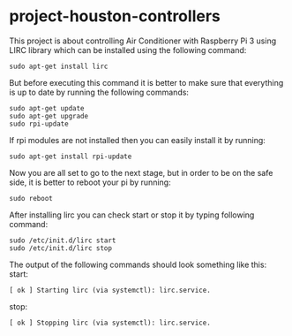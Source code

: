# project-houston-controllers
This project is about controlling Air Conditioner with Raspberry Pi 3 using LIRC library which can be installed using the following command:
```
sudo apt-get install lirc
```
But before executing this command it is better to make sure that everything is up to date by running the following commands:
```
sudo apt-get update
sudo apt-get upgrade
sudo rpi-update
```
If rpi modules are not installed then you can easily install it by running:
```
sudo apt-get install rpi-update
```
Now you are all set to go to the next stage, but in order to be on the safe side, it is better to reboot your pi by running:
```
sudo reboot
```
After installing lirc you can check start or stop it by typing following command:
```
sudo /etc/init.d/lirc start
sudo /etc/init.d/lirc stop
```
The output of the following commands should look something like this:
start:
```
[ ok ] Starting lirc (via systemctl): lirc.service.
```
stop:
```
[ ok ] Stopping lirc (via systemctl): lirc.service.
```

